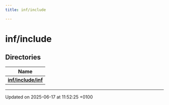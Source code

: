 ```yaml
---
title: inf/include

---
```


# inf/include



## Directories

| Name           |
| -------------- |
| **[inf/include/inf](dir_42b6054717518d7586aa6d6f4f3f8d65.md#dir-inf/include/inf)**  |






-------------------------------

Updated on 2025-06-17 at 11:52:25 +0100
